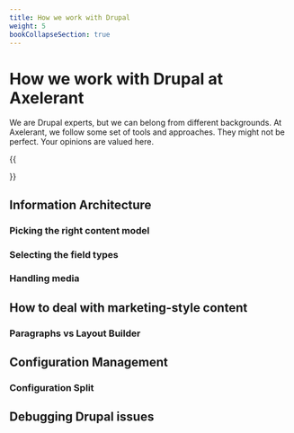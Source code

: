 ```yaml
---
title: How we work with Drupal
weight: 5
bookCollapseSection: true
---
```


# How we work with Drupal at Axelerant

We are Drupal experts, but we can belong from different backgrounds. At Axelerant, we follow some set of tools and approaches. They might not be perfect. Your opinions are valued here.

{{<section>}}

## Information Architecture

### Picking the right content model

### Selecting the field types

### Handling media

## How to deal with marketing-style content

### Paragraphs vs Layout Builder

## Configuration Management

### Configuration Split

## Debugging Drupal issues

